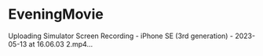 # EveningMovie

Uploading Simulator Screen Recording - iPhone SE (3rd generation) - 2023-05-13 at 16.06.03 2.mp4…

